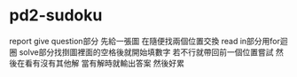 # pd2-sudoku
report
give question部分 先給一張圖 在隨便找兩個位置交換
read in部分用for迴圈
solve部分找捯圖裡面的空格後就開始填數字 若不行就帶回前一個位置嘗試 
然後在看有沒有其他解 當有解時就輸出答案
然後好累 
